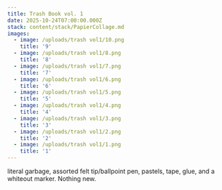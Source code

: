 ```yaml
---
title: Trash Book vol. 1
date: 2025-10-24T07:00:00.000Z
stack: content/stack/PapierCollage.md
images:
  - image: /uploads/trash vol1/10.png
    title: '9'
  - image: /uploads/trash vol1/8.png
    title: '8'
  - image: /uploads/trash vol1/7.png
    title: '7'
  - image: /uploads/trash vol1/6.png
    title: '6'
  - image: /uploads/trash vol1/5.png
    title: '5'
  - image: /uploads/trash vol1/4.png
    title: '4'
  - image: /uploads/trash vol1/3.png
    title: '3'
  - image: /uploads/trash vol1/2.png
    title: '2'
  - image: /uploads/trash vol1/1.png
    title: '1'
---
```


literal garbage, assorted felt tip/ballpoint pen, pastels, tape, glue, and a whiteout marker. Nothing new.
